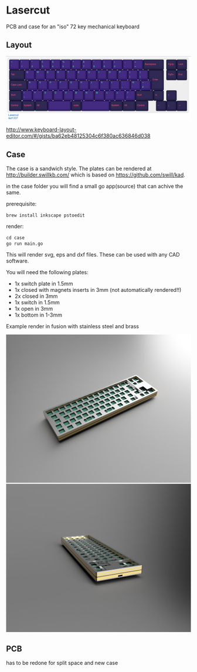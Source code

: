 # Lasercut

PCB and case for an "iso" 72 key mechanical keyboard

## Layout

![rendered image from keybaord layout editor](layout.png)

http://www.keyboard-layout-editor.com/#/gists/ba62eb48125304c6f380ac636846d038

## Case

The case is a sandwich style.
The plates can be rendered at http://builder.swillkb.com/
which is based on https://github.com/swill/kad.

in the case folder you will find a small go app(source) that can achive the same.

prerequisite:
    
    brew install inkscape pstoedit

render:

    cd case
    go run main.go

This will render svg, eps and dxf files.
These can be used with any CAD software.

You will need the following plates:

- 1x switch plate in 1.5mm
- 1x closed with magnets inserts in 3mm (not automatically rendered!!)
- 2x closed in 3mm
- 1x switch in 1.5mm
- 1x open in 3mm
- 1x bottom in 1-3mm


Example render in fusion with stainless steel and brass

![3D render top side view](case/render-main.png)
![3D render side view](case/render-side.png)


## PCB

has to be redone for split space and new case

